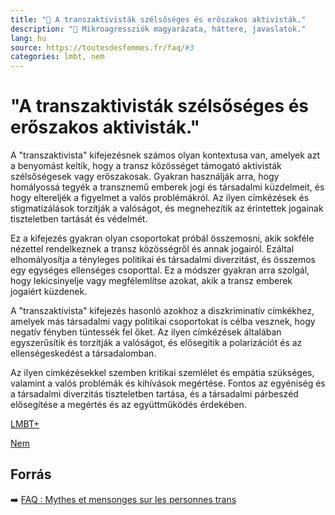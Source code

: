 ```yaml
---
title: "🚫 A transzaktivisták szélsőséges és erőszakos aktivisták."
description: "🚫 Mikroagressziók magyarázata, háttere, javaslatok."
lang: hu
source: https://toutesdesfemmes.fr/faq/#3
categories: lmbt, nem
---
```


<div class="wiki-content agression-title">

# "A transzaktivisták szélsőséges és erőszakos aktivisták."

A "transzaktivista" kifejezésnek számos olyan kontextusa van, amelyek azt a benyomást keltik, hogy a transz közösséget támogató aktivisták szélsőségesek vagy erőszakosak. Gyakran használják arra, hogy homályossá tegyék a transznemű emberek jogi és társadalmi küzdelmeit, és hogy eltereljék a figyelmet a valós problémákról. Az ilyen címkézések és stigmatizálások torzítják a valóságot, és megnehezítik az érintettek jogainak tiszteletben tartását és védelmét.

Ez a kifejezés gyakran olyan csoportokat próbál összemosni, akik sokféle nézettel rendelkeznek a transz közösségről és annak jogairól. Ezáltal elhomályosítja a tényleges politikai és társadalmi diverzitást, és összemos egy egységes ellenséges csoporttal. Ez a módszer gyakran arra szolgál, hogy lekicsinyelje vagy megfélemlítse azokat, akik a transz emberek jogaiért küzdenek.

A "transzaktivista" kifejezés hasonló azokhoz a diszkriminatív címkékhez, amelyek más társadalmi vagy politikai csoportokat is célba vesznek, hogy negatív fényben tüntessék fel őket. Az ilyen címkézések általában egyszerűsítik és torzítják a valóságot, és elősegítik a polarizációt és az ellenségeskedést a társadalomban.

Az ilyen címkézésekkel szemben kritikai szemlélet és empátia szükséges, valamint a valós problémák és kihívások megértése. Fontos az egyéniség és a társadalmi diverzitás tiszteletben tartása, és a társadalmi párbeszéd elősegítése a megértés és az együttműködés érdekében.

<div class="categories">

[LMBT+](/#/entry?id=lmbt)

[Nem](/#/entry?id=nem)

</div>

## Forrás

➡️ [FAQ : Mythes et mensonges sur les personnes trans](https://toutesdesfemmes.fr/faq-mythes-et-mensonges-sur-les-personnes-trans/)

</div>